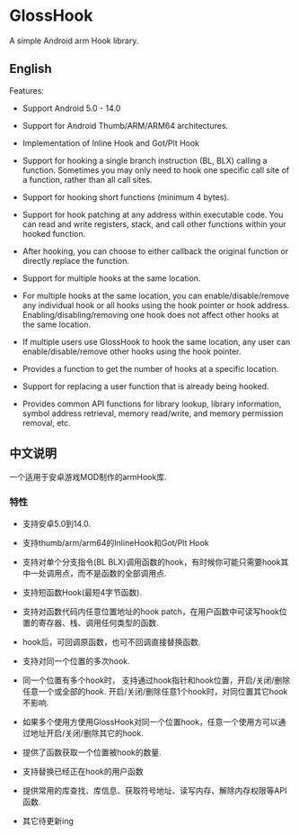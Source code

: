 # GlossHook
A simple Android arm Hook library.

## English
Features:
- Support Android 5.0 - 14.0

- Support for Android Thumb/ARM/ARM64 architectures.

- Implementation of Inline Hook and Got/Plt Hook

- Support for hooking a single branch instruction (BL, BLX) calling a function. Sometimes you may only need to hook one specific call site of a function, rather than all call sites.

- Support for hooking short functions (minimum 4 bytes).

- Support for hook patching at any address within executable code. You can read and write registers, stack, and call other functions within your hooked function.

- After hooking, you can choose to either callback the original function or directly replace the function.

- Support for multiple hooks at the same location.

- For multiple hooks at the same location, you can enable/disable/remove any individual hook or all hooks using the hook pointer or hook address. Enabling/disabling/removing one hook does not affect other hooks at the same location.

- If multiple users use GlossHook to hook the same location, any user can enable/disable/remove other hooks using the hook pointer.

- Provides a function to get the number of hooks at a specific location.

- Support for replacing a user function that is already being hooked.

- Provides common API functions for library lookup, library information, symbol address retrieval, memory read/write, and memory permission removal, etc.

## 中文说明
一个适用于安卓游戏MOD制作的armHook库.

### 特性
* 支持安卓5.0到14.0.

* 支持thumb/arm/arm64的InlineHook和Got/Plt Hook

* 支持对单个分支指令(BL BLX)调用函数的hook，有时候你可能只需要hook其中一处调用点，而不是函数的全部调用点.

* 支持短函数Hook(最短4字节函数).

* 支持对函数代码内任意位置地址的hook patch，在用户函数中可读写hook位置的寄存器、栈、调用任何类型的函数.

* hook后，可回调原函数，也可不回调直接替换函数.

* 支持对同一个位置的多次hook.

* 同一个位置有多个hook时， 支持通过hook指针和hook位置，开启/关闭/删除任意一个或全部的hook. 开启/关闭/删除任意1个hook时，对同位置其它hook不影响.

* 如果多个使用方使用GlossHook对同一个位置hook，任意一个使用方可以通过地址开启/关闭/删除其它的hook.

* 提供了函数获取一个位置被hook的数量.

* 支持替换已经正在hook的用户函数

* 提供常用的库查找、库信息、获取符号地址、读写内存、解除内存权限等API函数.

* 其它待更新ing
